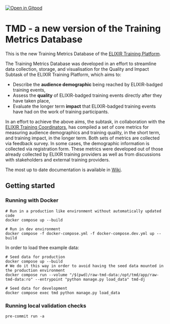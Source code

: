 [![Open in Gitpod](https://gitpod.io/button/open-in-gitpod.svg)](https://gitpod.io/#https://github.com/elixir-europe-training/Training-Metrics-Database/)

# TMD - a new version of the Training Metrics Database

This is the new Training Metrics Database of the [ELIXIR Training Platform](https://elixir-europe.org/platforms/training).

The Training Metrics Database was developed in an effort to streamline data collection, storage, and visualisation for the Quality and Impact Subtask of the ELIXIR Training Platform, which aims to:

- Describe the **audience demographic** being reached by ELIXIR-badged training events,
- Assess the **quality** of ELIXIR-badged training events directly after they have taken place,
- Evaluate the longer term **impact** that ELIXIR-badged training events have had on the work of training participants.

In an effort to achieve the above aims, the subtask, in collaboration with the [ELIXIR Training Coordinators](https://elixir-europe.org/platforms/training/how-organised), has compiled a set of core metrics for measuring audience demographics and training quality, in the short term, and training impact, in the longer term. Both sets of metrics are collected via feedback survey. In some cases, the demographic information is collected via registration form. These metrics were developed out of those already collected by ELIXIR training providers as well as from discussions with stakeholders and external training providers.

The most up to date documentation is available in [Wiki](https://github.com/elixir-europe-training/Training-Metrics-Database/wiki).

## Getting started

### Running with Docker

```shell
# Run in a production like environment without automatically updated code
docker compose up --build

# Run in dev environment
docker compose -f docker-compose.yml -f docker-compose.dev.yml up --build
```

In order to load thee example data:

```shell
# Seed data for production
docker compose up --build
# We do it this way in order to avoid having the seed data mounted in the production environment
docker compose run --volume "/$(pwd)/raw-tmd-data:/opt/tmd/app/raw-tmd-data:ro" --entrypoint "python manage.py load_data" tmd-dj

# Seed data for development
docker compose exec tmd python manage.py load_data
```

### Running local validation checks

```shell
pre-commit run -a
```
